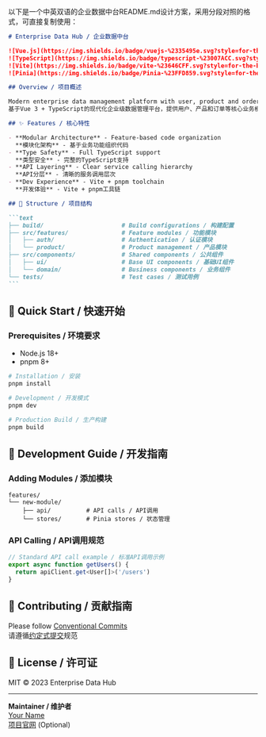 以下是一个中英双语的企业数据中台README.md设计方案，采用分段对照的格式，可直接复制使用：

````markdown
# Enterprise Data Hub / 企业数据中台

![Vue.js](https://img.shields.io/badge/vuejs-%2335495e.svg?style=for-the-badge&logo=vuedotjs&logoColor=%234FC08D)
![TypeScript](https://img.shields.io/badge/typescript-%23007ACC.svg?style=for-the-badge&logo=typescript&logoColor=white)
![Vite](https://img.shields.io/badge/vite-%23646CFF.svg?style=for-the-badge&logo=vite&logoColor=white)
![Pinia](https://img.shields.io/badge/Pinia-%23FFD859.svg?style=for-the-badge&logo=pinia&logoColor=black)

## Overview / 项目概述

Modern enterprise data management platform with user, product and order management modules.  
基于Vue 3 + TypeScript的现代化企业级数据管理平台，提供用户、产品和订单等核心业务模块管理功能。

## ✨ Features / 核心特性

- **Modular Architecture** - Feature-based code organization  
  **模块化架构** - 基于业务功能组织代码
- **Type Safety** - Full TypeScript support  
  **类型安全** - 完整的TypeScript支持
- **API Layering** - Clear service calling hierarchy  
  **API分层** - 清晰的服务调用层次
- **Dev Experience** - Vite + pnpm toolchain  
  **开发体验** - Vite + pnpm工具链

## 📁 Structure / 项目结构

```text
├── build/                      # Build configurations / 构建配置
├── src/features/               # Feature modules / 功能模块
│   ├── auth/                   # Authentication / 认证模块
│   └── product/                # Product management / 产品模块
├── src/components/             # Shared components / 公共组件
│   ├── ui/                     # Base UI components / 基础UI组件
│   └── domain/                 # Business components / 业务组件
└── tests/                      # Test cases / 测试用例
```
````

## 🚀 Quick Start / 快速开始

### Prerequisites / 环境要求

- Node.js 18+
- pnpm 8+

```bash
# Installation / 安装
pnpm install

# Development / 开发模式
pnpm dev

# Production Build / 生产构建
pnpm build
```

## 🔧 Development Guide / 开发指南

### Adding Modules / 添加模块

```text
features/
└── new-module/
    ├── api/          # API calls / API调用
    └── stores/       # Pinia stores / 状态管理
```

### API Calling / API调用规范

```typescript
// Standard API call example / 标准API调用示例
export async function getUsers() {
  return apiClient.get<User[]>('/users')
}
```

## 🤝 Contributing / 贡献指南

Please follow [Conventional Commits](https://www.conventionalcommits.org/)  
请遵循[约定式提交](https://www.conventionalcommits.org/zh-hans/v1.0.0/)规范

## 📄 License / 许可证

MIT © 2023 Enterprise Data Hub

---

**Maintainer / 维护者**  
[Your Name](mailto:your.email@example.com)  
[项目官网](https://example.com) (Optional)
